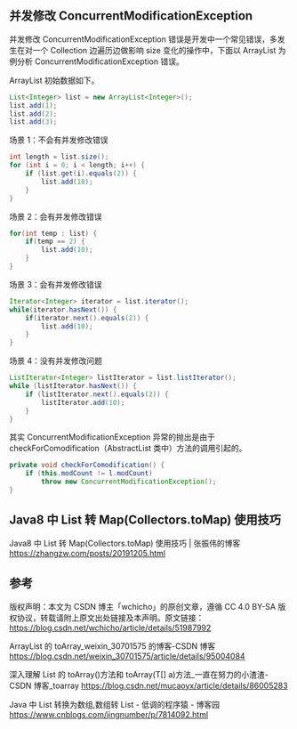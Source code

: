 ## 并发修改 ConcurrentModificationException

并发修改 ConcurrentModificationException 错误是开发中一个常见错误，多发生在对一个 Collection 边遍历边做影响 size 变化的操作中，下面以 ArrayList 为例分析 ConcurrentModificationException 错误。

ArrayList 初始数据如下。

```java
List<Integer> list = new ArrayList<Integer>();
list.add(1);
list.add(2);
list.add(3);
```

场景 1：不会有并发修改错误

```java
int length = list.size();
for (int i = 0; i < length; i++) {
    if (list.get(i).equals(2)) {
        list.add(10);
    }
}
```

场景 2：会有并发修改错误

```java
for(int temp : list) {
    if(temp == 2) {
        list.add(10);
    }
}
```

场景 3：会有并发修改错误

```java
Iterator<Integer> iterator = list.iterator();
while(iterator.hasNext()) {
    if(iterator.next().equals(2)) {
        list.add(10);
    }
}
```

场景 4：没有并发修改问题

```java
ListIterator<Integer> listIterator = list.listIterator();
while (listIterator.hasNext()) {
    if (listIterator.next().equals(2)) {
        listIterator.add(10);
    }
}
```

其实 ConcurrentModificationException 异常的抛出是由于 checkForComodification（AbstractList 类中）方法的调用引起的。

```java
private void checkForComodification() {
    if (this.modCount != l.modCount)
        throw new ConcurrentModificationException();
}
```

## Java8 中 List 转 Map(Collectors.toMap) 使用技巧

Java8 中 List 转 Map(Collectors.toMap) 使用技巧 | 张振伟的博客 <https://zhangzw.com/posts/20191205.html>

## 参考

版权声明：本文为 CSDN 博主「wchicho」的原创文章，遵循 CC 4.0 BY-SA 版权协议，转载请附上原文出处链接及本声明。原文链接：<https://blog.csdn.net/wchicho/article/details/51987992>

ArrayList 的 toArray_weixin_30701575 的博客-CSDN 博客
<https://blog.csdn.net/weixin_30701575/article/details/95004084>

深入理解 List 的 toArray()方法和 toArray(T[] a)方法\_一直在努力的小渣渣-CSDN 博客\_toarray
<https://blog.csdn.net/mucaoyx/article/details/86005283>

Java 中 List 转换为数组,数组转 List - 低调的程序猿 - 博客园
<https://www.cnblogs.com/jingnumber/p/7814092.html>
